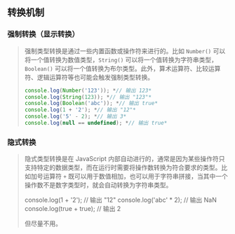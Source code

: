 ## 转换机制

### 强制转换（显示转换）

>强制类型转换是通过一些内置函数或操作符来进行的。比如 `Number()` 可以将一个值转换为数值类型，`String()` 可以将一个值转换为字符串类型，`Boolean()` 可以将一个值转换为布尔类型。此外，算术运算符、比较运算符、逻辑运算符等也可能会触发强制类型转换。
>
>```js
>console.log(Number('123')); *// 输出 123* 
>console.log(String(123)); *// 输出 "123"* 
>console.log(Boolean('abc')); *// 输出 true* 
>console.log(1 + '2'); *// 输出 "12"* 
>console.log('5' - 2); *// 输出 3*
>console.log(null == undefined); *// 输出 true*
>```
>
>

### 隐式转换

>隐式类型转换是在 JavaScript 内部自动进行的，通常是因为某些操作符只支持特定的数据类型，而在运行时需要将操作数转换为符合要求的类型。比如加号运算符 `+` 既可以用于数值相加，也可以用于字符串拼接，当其中一个操作数不是数字类型时，就会自动转换为字符串类型。
>
>console.log(1 + '2'); // 输出 "12"
>console.log('abc' * 2); // 输出 NaN
>console.log(true + true); // 输出 2
>
>但尽量不用。

